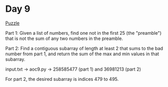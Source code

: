 # Day 9

[Puzzle](https://adventofcode.com/2020/day/9)

Part 1: Given a list of numbers, find one not in the first 25 (the "preamble")
that is not the sum of any two numbers in the preamble.

Part 2: Find a contiguous subarray of length at least 2 that sums to the bad
number from part 1, and return the sum of the max and min values in that
subarray.

input.txt -> aoc9.py -> 258585477 (part 1) and 36981213 (part 2)

For part 2, the desired subarray is indices 479 to 495.

